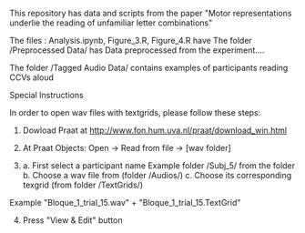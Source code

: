 This repository has data and scripts from the paper "Motor representations underlie the reading of unfamiliar letter combinations"

The files : Analysis.ipynb, Figure_3.R, Figure_4.R have
The folder /Preprocessed Data/ has Data preprocessed from the experiment....



The folder /Tagged Audio Data/ contains examples of participants reading CCVs aloud 

Special Instructions

In order to open wav files with textgrids, please follow these steps:

1. Dowload Praat at http://www.fon.hum.uva.nl/praat/download_win.html

2. At Praat Objects: Open -> Read from file -> [wav folder]

3. a. First select a participant name Example folder /Subj_5/  from the folder 
   b. Choose a wav file from (folder /Audios/) 
   c. Choose its corresponding texgrid (from folder /TextGrids/)

Example  "Bloque_1_trial_15.wav" + "Bloque_1_trial_15.TextGrid"

4. Press "View & Edit" button
